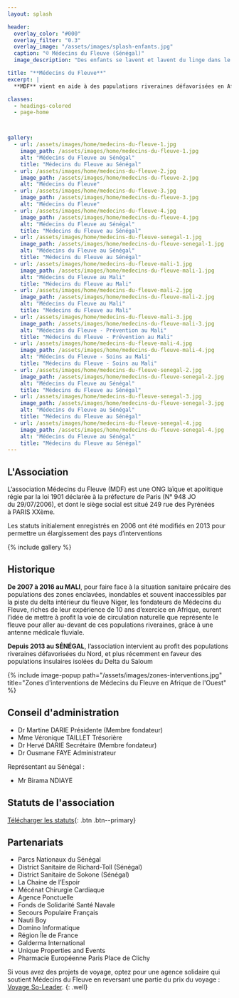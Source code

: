 ```yaml
---
layout: splash

header:
  overlay_color: "#000"
  overlay_filter: "0.3"
  overlay_image: "/assets/images/splash-enfants.jpg"
  caption: "© Médecins du Fleuve (Sénégal)"
  image_description: "Des enfants se lavent et lavent du linge dans le fleuve Sénégal"

title: "**Médecins du Fleuve**"
excerpt: |
  **MDF** vient en aide à des populations riveraines défavorisées en Afrique de l’Ouest

classes:
  - headings-colored
  - page-home



gallery:
  - url: /assets/images/home/medecins-du-fleuve-1.jpg
    image_path: /assets/images/home/medecins-du-fleuve-1.jpg
    alt: "Médecins du Fleuve au Sénégal"
    title: "Médecins du Fleuve au Sénégal"
  - url: /assets/images/home/medecins-du-fleuve-2.jpg
    image_path: /assets/images/home/medecins-du-fleuve-2.jpg
    alt: "Médecins du Fleuve"
  - url: /assets/images/home/medecins-du-fleuve-3.jpg
    image_path: /assets/images/home/medecins-du-fleuve-3.jpg
    alt: "Médecins du Fleuve"
  - url: /assets/images/home/medecins-du-fleuve-4.jpg
    image_path: /assets/images/home/medecins-du-fleuve-4.jpg
    alt: "Médecins du Fleuve au Sénégal"
    title: "Médecins du Fleuve au Sénégal"
  - url: /assets/images/home/medecins-du-fleuve-senegal-1.jpg
    image_path: /assets/images/home/medecins-du-fleuve-senegal-1.jpg
    alt: "Médecins du Fleuve au Sénégal"
    title: "Médecins du Fleuve au Sénégal"
  - url: /assets/images/home/medecins-du-fleuve-mali-1.jpg
    image_path: /assets/images/home/medecins-du-fleuve-mali-1.jpg
    alt: "Médecins du Fleuve au Mali"
    title: "Médecins du Fleuve au Mali"
  - url: /assets/images/home/medecins-du-fleuve-mali-2.jpg
    image_path: /assets/images/home/medecins-du-fleuve-mali-2.jpg
    alt: "Médecins du Fleuve au Mali"
    title: "Médecins du Fleuve au Mali"
  - url: /assets/images/home/medecins-du-fleuve-mali-3.jpg
    image_path: /assets/images/home/medecins-du-fleuve-mali-3.jpg
    alt: "Médecins du Fleuve - Prévention au Mali"
    title: "Médecins du Fleuve - Prévention au Mali"
  - url: /assets/images/home/medecins-du-fleuve-mali-4.jpg
    image_path: /assets/images/home/medecins-du-fleuve-mali-4.jpg
    alt: "Médecins du Fleuve - Soins au Mali"
    title: "Médecins du Fleuve - Soins au Mali"
  - url: /assets/images/home/medecins-du-fleuve-senegal-2.jpg
    image_path: /assets/images/home/medecins-du-fleuve-senegal-2.jpg
    alt: "Médecins du Fleuve au Sénégal"
    title: "Médecins du Fleuve au Sénégal"
  - url: /assets/images/home/medecins-du-fleuve-senegal-3.jpg
    image_path: /assets/images/home/medecins-du-fleuve-senegal-3.jpg
    alt: "Médecins du Fleuve au Sénégal"
    title: "Médecins du Fleuve au Sénégal"
  - url: /assets/images/home/medecins-du-fleuve-senegal-4.jpg
    image_path: /assets/images/home/medecins-du-fleuve-senegal-4.jpg
    alt: "Médecins du Fleuve au Sénégal"
    title: "Médecins du Fleuve au Sénégal"
---
```


## L'Association
L’association Médecins du Fleuve (MDF) est une ONG laïque et apolitique régie
par la loi 1901 déclarée à la préfecture de Paris (N° 948 JO du 29/07/2006),
et dont le siège social est situé 249 rue des Pyrénées à PARIS XXème.

Les statuts initialement enregistrés en 2006 ont été modifiés en 2013
pour permettre un élargissement des pays d’interventions


{% include gallery %}

## Historique

**De 2007 à 2016 au MALI**, pour faire face à la situation sanitaire précaire des populations des zones enclavées,
inondables et souvent inaccessibles par la piste du delta intérieur du fleuve Niger,
les fondateurs de Médecins du Fleuve, riches de leur expérience de 10 ans d’exercice en Afrique,
eurent l’idée de mettre à profit la voie de circulation naturelle que représente
le fleuve pour aller au-devant de ces populations riveraines, grâce à une antenne médicale fluviale.

**Depuis 2013 au SÉNÉGAL**, l’association intervient au profit des populations
riveraines défavorisées du Nord, et plus récemment
en faveur des populations insulaires isolées du Delta du Saloum

{% include image-popup path="/assets/images/zones-interventions.jpg" title="Zones d'interventions de Médecins du Fleuve en Afrique de l'Ouest" %}


## Conseil d'administration

* Dr Martine DARIE Présidente (Membre fondateur)
* Mme Véronique TAILLET Trésorière
* Dr Hervé DARIE Secrétaire (Membre fondateur)
* Dr Ousmane FAYE Administrateur

Représentant au Sénégal :
* Mr Birama NDIAYE

## Statuts de l'association

[Télécharger les statuts](/assets/statuts.pdf){: .btn .btn--primary}

## Partenariats

* Parcs Nationaux du Sénégal
* District Sanitaire de Richard-Toll (Sénégal)
* District Sanitaire de Sokone (Sénégal)
* La Chaine de l’Espoir
* Mécénat Chirurgie Cardiaque
* Agence Ponctuelle 
* Fonds de Solidarité Santé Navale
* Secours Populaire Français
* Nauti Boy
* Domino Informatique
* Région Île de France
* Galderma International
* Unique Properties and Events
* Pharmacie Européenne Paris Place de Clichy

Si vous avez des projets de voyage, optez pour une agence solidaire
qui soutient Médecins du Fleuve en reversant une partie
du prix du voyage : <a href="http://soleader.solutionsplus.ovh/affiliation/medecins-du-fleuve-association/13" target="_blank" rel="noopener">Voyage So-Leader</a>.
{: .well}
